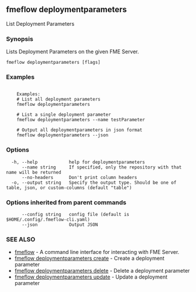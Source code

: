 ## fmeflow deploymentparameters

List Deployment Parameters

### Synopsis

Lists Deployment Parameters on the given FME Server.

```
fmeflow deploymentparameters [flags]
```

### Examples

```

	Examples:
	# List all deployment parameters
	fmeflow deploymentparameters
	
	# List a single deployment parameter
	fmeflow deploymentparameters --name testParameter
	
	# Output all deploymentparameters in json format
	fmeflow deploymentparameters --json
```

### Options

```
  -h, --help            help for deploymentparameters
      --name string     If specified, only the repository with that name will be returned
      --no-headers      Don't print column headers
  -o, --output string   Specify the output type. Should be one of table, json, or custom-columns (default "table")
```

### Options inherited from parent commands

```
      --config string   config file (default is $HOME/.config/.fmeflow-cli.yaml)
      --json            Output JSON
```

### SEE ALSO

* [fmeflow](fmeflow.md)	 - A command line interface for interacting with FME Server.
* [fmeflow deploymentparameters create](fmeflow_deploymentparameters_create.md)	 - Create a deployment parameter
* [fmeflow deploymentparameters delete](fmeflow_deploymentparameters_delete.md)	 - Delete a deployment parameter
* [fmeflow deploymentparameters update](fmeflow_deploymentparameters_update.md)	 - Update a deployment parameter

